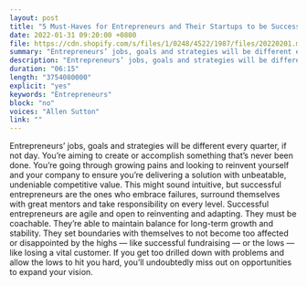 ```yaml
---
layout: post
title: "5 Must-Haves for Entrepreneurs and Their Startups to be Successful"
date: 2022-01-31 09:20:00 +0800
file: https://cdn.shopify.com/s/files/1/0248/4522/1987/files/20220201.mp3?v=1643709737
summary: "Entrepreneurs’ jobs, goals and strategies will be different every quarter, if not day. You’re aiming to create or accomplish something that’s never been done. You’re going through growing pains and looking to reinvent yourself and your company to ensure you’re delivering a solution with unbeatable, undeniable competitive value. This might sound intuitive, but successful entrepreneurs are the ones who embrace failures, surround themselves with great mentors and take responsibility on every level. Successful entrepreneurs are agile and open to reinventing and adapting. They must be coachable. They’re able to maintain balance for long-term growth and stability. They set boundaries with themselves to not become too affected or disappointed by the highs — like successful fundraising — or the lows — like losing a vital customer. If you get too drilled down with problems and allow the lows to hit you hard, you’ll undoubtedly miss out on opportunities to expand your vision."
description: "Entrepreneurs’ jobs, goals and strategies will be different every quarter, if not day. You’re aiming to create or accomplish something that’s never been done. You’re going through growing pains and looking to reinvent yourself and your company to ensure you’re delivering a solution with unbeatable, undeniable competitive value. This might sound intuitive, but successful entrepreneurs are the ones who embrace failures, surround themselves with great mentors and take responsibility on every level. Successful entrepreneurs are agile and open to reinventing and adapting. They must be coachable. They’re able to maintain balance for long-term growth and stability. They set boundaries with themselves to not become too affected or disappointed by the highs — like successful fundraising — or the lows — like losing a vital customer. If you get too drilled down with problems and allow the lows to hit you hard, you’ll undoubtedly miss out on opportunities to expand your vision."
duration: "06:15"
length: "3754080000"
explicit: "yes"
keywords: "Entrepreneurs"
block: "no"
voices: "Allen Sutton"
link: ""
---
```


Entrepreneurs’ jobs, goals and strategies will be different every quarter, if not day. You’re aiming to create or accomplish something that’s never been done. You’re going through growing pains and looking to reinvent yourself and your company to ensure you’re delivering a solution with unbeatable, undeniable competitive value. This might sound intuitive, but successful entrepreneurs are the ones who embrace failures, surround themselves with great mentors and take responsibility on every level. Successful entrepreneurs are agile and open to reinventing and adapting. They must be coachable. They’re able to maintain balance for long-term growth and stability. They set boundaries with themselves to not become too affected or disappointed by the highs — like successful fundraising — or the lows — like losing a vital customer. If you get too drilled down with problems and allow the lows to hit you hard, you’ll undoubtedly miss out on opportunities to expand your vision.

